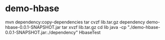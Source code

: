 # demo-hbase



mvn dependency:copy-dependencies
tar cvzf lib.tar.gz dependency demo-hbase-0.0.1-SNAPSHOT.jar
tar xvzf lib.tar.gz
cd lib
java -cp "./demo-hbase-0.0.1-SNAPSHOT.jar:./dependency" HbaseTest